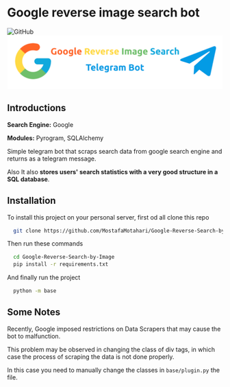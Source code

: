 
# Google reverse image search bot



![GitHub](https://img.shields.io/github/license/MostafaMotahari/Google-Reverse-Search-by-Image?style=flat-square)
![Logo](https://raw.githubusercontent.com/MostafaMotahari/Google-Reverse-Search-by-Image/master/images/google-reverse-image-search-bot.png)


## Introductions

**Search Engine:** Google

**Modules:** Pyrogram, SQLAlchemy

Simple telegram bot that scraps search data from google search engine and returns as a telegram message.

Also It also **stores users' search statistics with a very good structure in a SQL database**.
## Installation

To install this project on your personal server, first od all clone this repo

```bash
  git clone https://github.com/MostafaMotahari/Google-Reverse-Search-by-Image.git
```
    
Then run these commands
```bash
  cd Google-Reverse-Search-by-Image
  pip install -r requirements.txt
```

And finally run the project
```bash
  python -m base
```
## Some Notes

Recently, Google imposed restrictions on Data Scrapers that may cause the bot to malfunction.

This problem may be observed in changing the class of div tags, in which case the process of scraping the data is not done properly.

In this case you need to manually change the classes in ```base/plugin.py``` the file.

